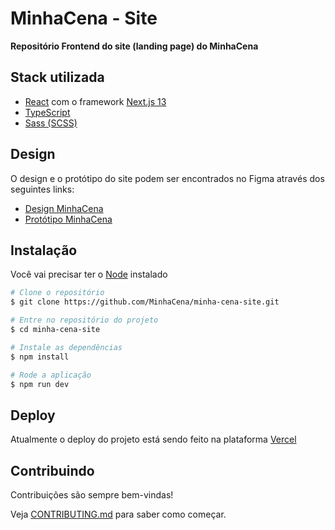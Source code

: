 
# MinhaCena - Site

**Repositório Frontend do site (landing page) do MinhaCena**


## Stack utilizada

* [React](https://react.dev/) com o framework [Next.js 13](https://nextjs.org/)
* [TypeScript](https://www.typescriptlang.org/)
* [Sass (SCSS)](https://sass-lang.com/)


## Design

O design e o protótipo do site podem ser encontrados no Figma através dos seguintes links:

 - [Design MinhaCena](https://www.figma.com/file/IXJbAHHt31p4yCULssBTrw/Website?node-id=9205-6741&t=xcZi7KGnJLmpLBvQ-0)
 - [Protótipo MinhaCena](https://www.figma.com/proto/IXJbAHHt31p4yCULssBTrw/Website?node-id=4408-954&scaling=min-zoom&page-id=106%3A531&starting-point-node-id=4408%3A954)

## Instalação

Você vai precisar ter o [Node](https://nodejs.org/en) instalado

```bash
# Clone o repositório
$ git clone https://github.com/MinhaCena/minha-cena-site.git

# Entre no repositório do projeto
$ cd minha-cena-site

# Instale as dependências
$ npm install

# Rode a aplicação
$ npm run dev
```

## Deploy

Atualmente o deploy do projeto está sendo feito na plataforma [Vercel](https://vercel.com/)



## Contribuindo

Contribuições são sempre bem-vindas!

Veja [CONTRIBUTING.md](https://github.com/MinhaCena/minha-cena-site/blob/develop/CONTRIBUTING.md) para saber como começar.
